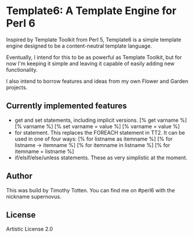 # Template6: A Template Engine for Perl 6 #

Inspired by Template Toolkit from Perl 5,
Template6 is a simple template engine designed to be
a content-neutral template language.

Eventually, I intend for this to be as powerful as
Template Toolkit, but for now I'm keeping it simple
and leaving it capable of easily adding new functionality.

I also intend to borrow features and ideas from
my own Flower and Garden projects.

## Currently implemented features

 *  get and set statements, including implicit versions.
    [% get varname %]
    [% varname %]
    [% set varname = value %]
    [% varname = value %]
 *  for statement.
    This replaces the FOREACH statement in TT2.
    It can be used in one of four ways:
    [% for listname as itemname %]
    [% for listname -> itemname %]
    [% for itemname in listname %]
    [% for itemname = listname %]
 *  if/elsif/else/unless statements.
    These as very simplistic at the moment.
  
## Author

This was build by Timothy Totten. You can find me on #perl6 with the nickname supernovus.

## License

Artistic License 2.0

